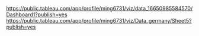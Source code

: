 https://public.tableau.com/app/profile/ming6731/viz/data_16650985584570/Dashboard1?publish=yes
https://public.tableau.com/app/profile/ming6731/viz/Data_germany/Sheet5?publish=yes
